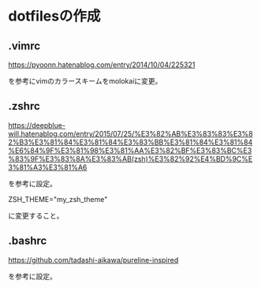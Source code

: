  # dotfilesの作成


## .vimrc
https://pyoonn.hatenablog.com/entry/2014/10/04/225321

を参考にvimのカラースキームをmolokaiに変更。

## .zshrc
https://deepblue-will.hatenablog.com/entry/2015/07/25/%E3%82%AB%E3%83%83%E3%82%B3%E3%81%84%E3%81%84%E3%83%BB%E3%81%84%E3%81%84%E6%84%9F%E3%81%98%E3%81%AA%E3%82%BF%E3%83%BC%E3%83%9F%E3%83%8A%E3%83%AB(zsh)%E3%82%92%E4%BD%9C%E3%81%A3%E3%81%A6

を参考に設定。

ZSH_THEME="my_zsh_theme"

に変更すること。

## .bashrc
https://github.com/tadashi-aikawa/pureline-inspired

を参考に設定。

